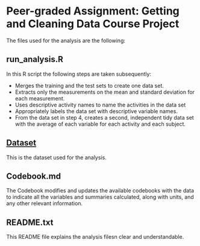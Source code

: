 # Peer-graded Assignment: Getting and Cleaning Data Course Project

The files used for the analysis are the following:

## run_analysis.R
In this R script the following steps are taken subsequently:
* Merges the training and the test sets to create one data set.
* Extracts only the measurements on the mean and standard deviation for each measurement. 
* Uses descriptive activity names to name the activities in the data set
* Appropriately labels the data set with descriptive variable names. 
* From the data set in step 4, creates a second, independent tidy data set with the average of each variable for each activity and each subject.

## [Dataset](https://d396qusza40orc.cloudfront.net/getdata%2Fprojectfiles%2FUCI%20HAR%20Dataset.zip)
This is the dataset used for the analysis.

## Codebook.md
The Codebook modifies and updates the available codebooks with the data to indicate all the variables and summaries calculated, along with units, and any other relevant information.

## README.txt
This README file explains the analysis filesn clear and understandable.
